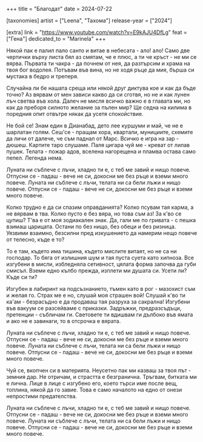 +++
title = "Благодат"
date = 2024-07-22

[taxonomies]
artist = ["Leena", "Тахома"]
release-year = ["2024"]

[extra]
link = "https://www.youtube.com/watch?v=E9kAJU4DfLg"
feat = ["Гена"]
dedicated_to = "Marinela"
+++

Някой пак е палил пало санто
и витае в небесата - ало! ало!
Само две чертички
върху листа бял
аз смятам, че е плюс, а ти че кръст - не ми се вярва.
Първата ти чакра - да почнем от нея,
да разтърсим и храма на твоя бог водолея.
<span class="l1">Потъвам във вина, но не ходя ръце да мия,
бърша си мустака в бедро и треперя.</span>

<span class="l1">Случайна ли бе нашата среща
или някой друг диктува кое и как да бъде точно?
Аз вярвам от мен зависи какво да си сготвя,
но не и как лунен лъч светва във хола.</span>
Далеч не мисля всичко важно е в главата ми,
но как да преборя силното желание за пълен мир?
Ще седна на килима в поредния опит
отвътре някак да усетя спокойствие.

Не бой се!
Знам един в Дианабад, дето лее
куршуми и май, че не е шарлатан голям.
Сеш'се - пращам хора, квартали, мунициите, схемите
да личи от далече, че съм паднал от Марс.
Всичко е игра на зар - дюшеш. Картите таро слушаме.
Паля цигара чуй ме  - креват от лилав пушек.
Телата - пожар адов, вселена нагорещена
и пламва остава само пепел. Легенда нема.

<span class="l1">Луната ни съблече с лъчи,
хладно ти е, с теб ме завий и нищо повече.
Отпусни се - падаш - вече не си,
докосни ме без ръце и вземи много повече.</span>
Луната ни съблече с лъчи,
телата ни са бели лъжи и нищо повече.
Отпусни се - падаш - вече не си,
<span class="l2">докосни ме без ръце и вземи много повече.</span>

Колко трудно е да си спазим оправданията?
Колко псувам тая карма, а не вярвам в тва.
Колко пусто е без вяра, но това съм аз!
За к'во се цупиш? Т'ва е от моя зодиакален знак.
<span class="l1">Да, гали ме по гривата - с пешка взимаш царицата.
Остани по без нищо, без обеци и без ризница.
Уязвими взаимно, безсилни пред изкушението
да намерим нещо повече от телесно, къде е то?</span>

То е там, където има тишина,
<span class="l1">където мислите витаят, но не са ни господар.</span>
То бяга от излишния шум и тая пуста суета
като хипноза.
<span class="l1">Все изгубени в мисли, избледняла сетивност,
цялата форма започва да губи смисъл.
Вземи едно кълбо прежда, изплети ми душата си.</span>
Усети ли? Къде си ти?

Изгубен в лабиринт на подсъзнанието,
тъмен като в рог - мазохист съм и желая го.
Страх ме е но, слушай моя страшен вой!
Слушай к'во ти ка'ам -
безрасъдно е да продаваш тая разруха за сакрална!
Изгубени във вакуум се разсейваме с приказки.
<span class="l1">Задръжки, предразсъдъци, претенции - събличам ги.</span>
Световете ти вдишвам ги дълбоко във ямата
<span class="l1">и ако не е завинаги, то в отсрочка е вярата.</span>

Луната ни съблече с лъчи,
хладно ти е, с теб ме завий и нищо повече.
Отпусни се - падаш - вече не си,
докосни ме без ръце и вземи много повече.
Луната ни съблече с лъчи,
телата ни са бели лъжи и нищо повече.
Отпусни се - падаш - вече не си,
докосни ме без ръце и вземи много повече.

Чуй се, вкопчен си в материята.
Неусетно пак ми казваш за твоя път - земния дар.
Не отричам, и страстта е безгранична.
Тръгвам, битката ми е лична.
Лице в лице с изгубено его, което търси име
после вещ, топлина, някой да го завие.
<span class="l1">Това е само началото на едно от онези
непростими предателства.</span>

Луната ни съблече с лъчи,
хладно ти е, с теб ме завий и нищо повече.
Отпусни се - падаш - вече не си,
докосни ме без ръце и вземи много повече.
Луната ни съблече с лъчи,
телата ни са бели лъжи и нищо повече.
Отпусни се - падаш - вече не си,
докосни ме без ръце и вземи много повече.
